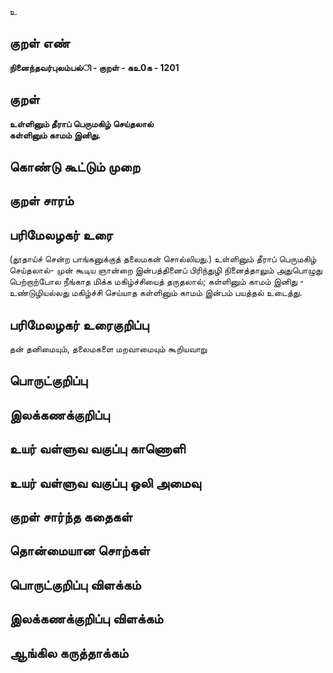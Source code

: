 உ

## குறள் எண் 

**நினைந்தவர்புலம்பல்ி - குறள் - கஉ0க - 1201**

## குறள் 

**உள்ளினும் தீராப் பெருமகிழ் செய்தலால்  
கள்ளினும் காமம் இனிது.**

## கொண்டு கூட்டும் முறை


## குறள் சாரம் 


## பரிமேலழகர் உரை

(தூதாய்ச் சென்ற பாங்கனுக்குத் தலைமகன் சொல்லியது.) உள்ளினும் தீராப் பெருமகிழ் செய்தலால்- முன் கூடிய ஞான்றை இன்பத்தினைப் பிரிந்துழி நினைத்தாலும் அதுபொழுது பெற்றாற்போல நீங்காத மிக்க மகிழ்ச்சியைத் தருதலால்; கள்ளினும் காமம் இனிது - உண்டுழியல்லது மகிழ்ச்சி செய்யாத கள்ளினும் காமம் இன்பம் பயத்தல் உடைத்து.

## பரிமேலழகர் உரைகுறிப்பு   

தன் தனிமையும், தலைமகளை மறவாமையும் கூறியவாறு

## பொருட்குறிப்பு 


## இலக்கணக்குறிப்பு  


## உயர் வள்ளுவ வகுப்பு காணொளி


## உயர் வள்ளுவ வகுப்பு ஒலி அமைவு 

 
## குறள் சார்ந்த கதைகள் 


## தொன்மையான சொற்கள்


## பொருட்குறிப்பு விளக்கம்


## இலக்கணக்குறிப்பு விளக்கம்


## ஆங்கில கருத்தாக்கம் 


